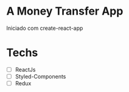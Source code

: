 # A Money Transfer App

Iniciado com create-react-app

# Techs

- [ ] ReactJs
- [ ] Styled-Components
- [ ] Redux
